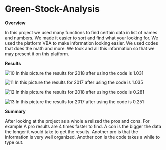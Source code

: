 # Green-Stock-Analysis
**Overview**

In this project we used many functions to find certain data in list of names and numbers. We made it easier to sort and find what your looking for. We used the platform VBA to make information looking easier. We used codes that does the math and more. We took and all this information so that we may present it on this platform. 

**Results**

![10](https://github.com/MohamedHassan47/Green-Stock-Analysis/assets/146730782/661f48b3-910c-4c7f-8a18-885b3557d8e8)
In this picture the results for 2018 after using the code is 1.031

![11](https://github.com/MohamedHassan47/Green-Stock-Analysis/assets/146730782/7974c1ab-96a8-493d-87ec-f165ea2d9c80)
In this picture the results for 2017 after using the code is 1.035

![12](https://github.com/MohamedHassan47/Green-Stock-Analysis/assets/146730782/c591f109-cac1-436c-befe-bf413d6adf4c)
In this picture the results for 2018 after using the code is 0.281

![13](https://github.com/MohamedHassan47/Green-Stock-Analysis/assets/146730782/fbc9fade-36ef-4869-aea6-28963f916d65)
In this picture the results for 2017 after using the code is 0.251

**Summary**

After looking at the project as a whole a relized the pros and cons. For example A pro results are 4 times faster to find. A con is the bigger the data the longer it would take to get the results. Another pro is that the information is very well organized. Another con is the code takes a while to type out. 

